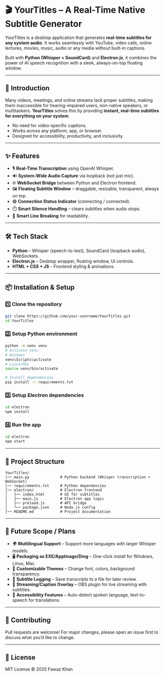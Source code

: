 # 🎬 YourTitles – A Real-Time Native Subtitle Generator

YourTitles is a desktop application that generates **real-time subtitles for any system audio**.
It works seamlessly with YouTube, video calls, online lectures, movies, music, audio or any media without built-in captions.

Built with **Python (Whisper + SoundCard)** and **Electron.js**, it combines the power of AI speech recognition with a sleek, always-on-top floating window.

---

## 🚀 Introduction

Many videos, meetings, and online streams lack proper subtitles, making them inaccessible for hearing-impaired users, non-native speakers, or multitaskers.
**YourTitles** solves this by providing **instant, real-time subtitles for everything on your system**.

* No need for video-specific captions.
* Works across any platform, app, or browser.
* Designed for accessibility, productivity, and inclusivity.

---

## ✨ Features

* 🎙️ **Real-Time Transcription** using OpenAI Whisper.
* 🔊 **System-Wide Audio Capture** via loopback (not just mic).
* 🌐 **WebSocket Bridge** between Python and Electron frontend.
* 🖼️ **Floating Subtitle Window** – draggable, resizable, transparent, always on top.
* 🟢 **Connection Status Indicator** (connecting / connected).
* ⏱️ **Smart Silence Handling** – clears subtitles when audio stops.
* 📝 **Smart Line Breaking** for readability.

---

## 🛠️ Tech Stack

* **Python** – Whisper (speech-to-text), SoundCard (loopback audio), WebSockets.
* **Electron.js** – Desktop wrapper, floating window, UI controls.
* **HTML + CSS + JS** – Frontend styling & animations.

---

## 📦 Installation & Setup

### 1️⃣ Clone the repository

```bash
git clone https://github.com/your-username/YourTitles.git
cd YourTitles
```

### 2️⃣ Setup Python environment

```bash
python -m venv venv
# Activate venv
# Windows
venv\Scripts\activate
# Linux/Mac
source venv/bin/activate

# Install dependencies
pip install -r requirements.txt
```

### 3️⃣ Setup Electron dependencies

```bash
cd electron
npm install
```

### 4️⃣ Run the app

```bash
cd electron
npm start
```

---

## 📂 Project Structure

```
YourTitles/
│── main.py              # Python backend (Whisper transcription + WebSocket)
│── requirements.txt     # Python dependencies
│── electron/            # Electron frontend
│   ├── index.html       # UI for subtitles
│   ├── main.js          # Electron app logic
│   ├── preload.js       # API bridge
│   └── package.json     # Node.js config
│── README.md            # Project documentation
```

---

## 🎯 Future Scope / Plans

* 🌍 **Multilingual Support** – Support more languages with larger Whisper models.
* 🖥️ **Packaging as EXE/AppImage/Dmg** – One-click install for Windows, Linux, Mac.
* 🎨 **Customizable Themes** – Change font, colors, background transparency.
* 📑 **Subtitle Logging** – Save transcripts to a file for later review.
* 🎥 **Streaming/Caption Overlay** – OBS plugin for live streaming with subtitles.
* 🤝 **Accessibility Features** – Auto-detect spoken language, text-to-speech for translations.

---

## 🤝 Contributing

Pull requests are welcome!
For major changes, please open an issue first to discuss what you’d like to change.

---

## 📜 License

MIT License © 2025 Fawaz Khan
